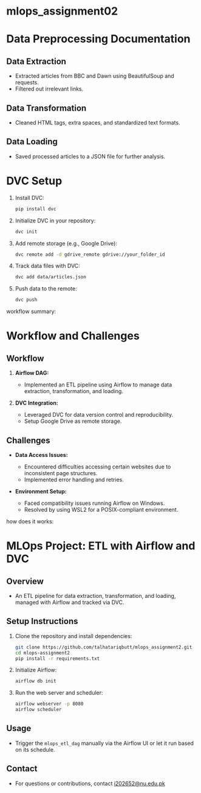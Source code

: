 # mlops_assignment02

# Data Preprocessing Documentation

## Data Extraction
- Extracted articles from BBC and Dawn using BeautifulSoup and requests.
- Filtered out irrelevant links.

## Data Transformation
- Cleaned HTML tags, extra spaces, and standardized text formats.

## Data Loading
- Saved processed articles to a JSON file for further analysis.

# DVC Setup
1. Install DVC:
    ```bash
    pip install dvc
    ```
2. Initialize DVC in your repository:
    ```bash
    dvc init
    ```
3. Add remote storage (e.g., Google Drive):
    ```bash
    dvc remote add -d gdrive_remote gdrive://your_folder_id
    ```
4. Track data files with DVC:
    ```bash
    dvc add data/articles.json
    ```
5. Push data to the remote:
    ```bash
    dvc push
    ```

workflow summary:
# Workflow and Challenges

## Workflow
1. **Airflow DAG:** 
    - Implemented an ETL pipeline using Airflow to manage data extraction, transformation, and loading.

2. **DVC Integration:**
    - Leveraged DVC for data version control and reproducibility.
    - Setup Google Drive as remote storage.

## Challenges
- **Data Access Issues:** 
  - Encountered difficulties accessing certain websites due to inconsistent page structures.
  - Implemented error handling and retries.

- **Environment Setup:**
  - Faced compatibility issues running Airflow on Windows.
  - Resolved by using WSL2 for a POSIX-compliant environment.


how does it works:
# MLOps Project: ETL with Airflow and DVC

## Overview
- An ETL pipeline for data extraction, transformation, and loading, managed with Airflow and tracked via DVC.

## Setup Instructions
1. Clone the repository and install dependencies:
    ```bash
    git clone https://github.com/talhatariqbutt/mlops_assignment2.git
    cd mlops-assignment2
    pip install -r requirements.txt
    ```

2. Initialize Airflow:
    ```bash
    airflow db init
    ```

3. Run the web server and scheduler:
    ```bash
    airflow webserver -p 8080
    airflow scheduler
    ```

## Usage
- Trigger the `mlops_etl_dag` manually via the Airflow UI or let it run based on its schedule.

## Contact
- For questions or contributions, contact i202652@nu.edu.pk
